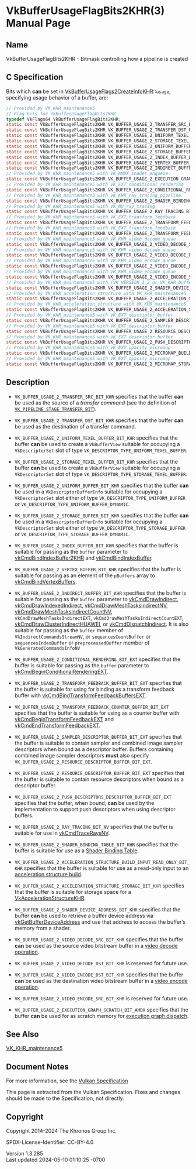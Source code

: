 # VkBufferUsageFlagBits2KHR(3) Manual Page

## Name

VkBufferUsageFlagBits2KHR - Bitmask controlling how a pipeline is
created



## <a href="#_c_specification" class="anchor"></a>C Specification

Bits which **can** be set in
[VkBufferUsageFlags2CreateInfoKHR](https://registry.khronos.org/vulkan/specs/1.3-extensions/man/html/VkBufferUsageFlags2CreateInfoKHR.html)::`usage`,
specifying usage behavior of a buffer, are:

``` c
// Provided by VK_KHR_maintenance5
// Flag bits for VkBufferUsageFlagBits2KHR
typedef VkFlags64 VkBufferUsageFlagBits2KHR;
static const VkBufferUsageFlagBits2KHR VK_BUFFER_USAGE_2_TRANSFER_SRC_BIT_KHR = 0x00000001ULL;
static const VkBufferUsageFlagBits2KHR VK_BUFFER_USAGE_2_TRANSFER_DST_BIT_KHR = 0x00000002ULL;
static const VkBufferUsageFlagBits2KHR VK_BUFFER_USAGE_2_UNIFORM_TEXEL_BUFFER_BIT_KHR = 0x00000004ULL;
static const VkBufferUsageFlagBits2KHR VK_BUFFER_USAGE_2_STORAGE_TEXEL_BUFFER_BIT_KHR = 0x00000008ULL;
static const VkBufferUsageFlagBits2KHR VK_BUFFER_USAGE_2_UNIFORM_BUFFER_BIT_KHR = 0x00000010ULL;
static const VkBufferUsageFlagBits2KHR VK_BUFFER_USAGE_2_STORAGE_BUFFER_BIT_KHR = 0x00000020ULL;
static const VkBufferUsageFlagBits2KHR VK_BUFFER_USAGE_2_INDEX_BUFFER_BIT_KHR = 0x00000040ULL;
static const VkBufferUsageFlagBits2KHR VK_BUFFER_USAGE_2_VERTEX_BUFFER_BIT_KHR = 0x00000080ULL;
static const VkBufferUsageFlagBits2KHR VK_BUFFER_USAGE_2_INDIRECT_BUFFER_BIT_KHR = 0x00000100ULL;
// Provided by VK_KHR_maintenance5 with VK_AMDX_shader_enqueue
static const VkBufferUsageFlagBits2KHR VK_BUFFER_USAGE_2_EXECUTION_GRAPH_SCRATCH_BIT_AMDX = 0x02000000ULL;
// Provided by VK_KHR_maintenance5 with VK_EXT_conditional_rendering
static const VkBufferUsageFlagBits2KHR VK_BUFFER_USAGE_2_CONDITIONAL_RENDERING_BIT_EXT = 0x00000200ULL;
// Provided by VK_KHR_maintenance5 with VK_KHR_ray_tracing_pipeline
static const VkBufferUsageFlagBits2KHR VK_BUFFER_USAGE_2_SHADER_BINDING_TABLE_BIT_KHR = 0x00000400ULL;
// Provided by VK_KHR_maintenance5 with VK_NV_ray_tracing
static const VkBufferUsageFlagBits2KHR VK_BUFFER_USAGE_2_RAY_TRACING_BIT_NV = 0x00000400ULL;
// Provided by VK_KHR_maintenance5 with VK_EXT_transform_feedback
static const VkBufferUsageFlagBits2KHR VK_BUFFER_USAGE_2_TRANSFORM_FEEDBACK_BUFFER_BIT_EXT = 0x00000800ULL;
// Provided by VK_KHR_maintenance5 with VK_EXT_transform_feedback
static const VkBufferUsageFlagBits2KHR VK_BUFFER_USAGE_2_TRANSFORM_FEEDBACK_COUNTER_BUFFER_BIT_EXT = 0x00001000ULL;
// Provided by VK_KHR_maintenance5 with VK_KHR_video_decode_queue
static const VkBufferUsageFlagBits2KHR VK_BUFFER_USAGE_2_VIDEO_DECODE_SRC_BIT_KHR = 0x00002000ULL;
// Provided by VK_KHR_maintenance5 with VK_KHR_video_decode_queue
static const VkBufferUsageFlagBits2KHR VK_BUFFER_USAGE_2_VIDEO_DECODE_DST_BIT_KHR = 0x00004000ULL;
// Provided by VK_KHR_maintenance5 with VK_KHR_video_encode_queue
static const VkBufferUsageFlagBits2KHR VK_BUFFER_USAGE_2_VIDEO_ENCODE_DST_BIT_KHR = 0x00008000ULL;
// Provided by VK_KHR_maintenance5 with VK_KHR_video_encode_queue
static const VkBufferUsageFlagBits2KHR VK_BUFFER_USAGE_2_VIDEO_ENCODE_SRC_BIT_KHR = 0x00010000ULL;
// Provided by VK_KHR_maintenance5 with (VK_VERSION_1_2 or VK_KHR_buffer_device_address) or VK_EXT_buffer_device_address
static const VkBufferUsageFlagBits2KHR VK_BUFFER_USAGE_2_SHADER_DEVICE_ADDRESS_BIT_KHR = 0x00020000ULL;
// Provided by VK_KHR_acceleration_structure with VK_KHR_maintenance5
static const VkBufferUsageFlagBits2KHR VK_BUFFER_USAGE_2_ACCELERATION_STRUCTURE_BUILD_INPUT_READ_ONLY_BIT_KHR = 0x00080000ULL;
// Provided by VK_KHR_acceleration_structure with VK_KHR_maintenance5
static const VkBufferUsageFlagBits2KHR VK_BUFFER_USAGE_2_ACCELERATION_STRUCTURE_STORAGE_BIT_KHR = 0x00100000ULL;
// Provided by VK_KHR_maintenance5 with VK_EXT_descriptor_buffer
static const VkBufferUsageFlagBits2KHR VK_BUFFER_USAGE_2_SAMPLER_DESCRIPTOR_BUFFER_BIT_EXT = 0x00200000ULL;
// Provided by VK_KHR_maintenance5 with VK_EXT_descriptor_buffer
static const VkBufferUsageFlagBits2KHR VK_BUFFER_USAGE_2_RESOURCE_DESCRIPTOR_BUFFER_BIT_EXT = 0x00400000ULL;
// Provided by VK_KHR_maintenance5 with VK_EXT_descriptor_buffer
static const VkBufferUsageFlagBits2KHR VK_BUFFER_USAGE_2_PUSH_DESCRIPTORS_DESCRIPTOR_BUFFER_BIT_EXT = 0x04000000ULL;
// Provided by VK_KHR_maintenance5 with VK_EXT_opacity_micromap
static const VkBufferUsageFlagBits2KHR VK_BUFFER_USAGE_2_MICROMAP_BUILD_INPUT_READ_ONLY_BIT_EXT = 0x00800000ULL;
// Provided by VK_KHR_maintenance5 with VK_EXT_opacity_micromap
static const VkBufferUsageFlagBits2KHR VK_BUFFER_USAGE_2_MICROMAP_STORAGE_BIT_EXT = 0x01000000ULL;
```

## <a href="#_description" class="anchor"></a>Description

- `VK_BUFFER_USAGE_2_TRANSFER_SRC_BIT_KHR` specifies that the buffer
  **can** be used as the source of a *transfer command* (see the
  definition of <a
  href="https://registry.khronos.org/vulkan/specs/1.3-extensions/html/vkspec.html#synchronization-pipeline-stages-transfer"
  target="_blank"
  rel="noopener"><code>VK_PIPELINE_STAGE_TRANSFER_BIT</code></a>).

- `VK_BUFFER_USAGE_2_TRANSFER_DST_BIT_KHR` specifies that the buffer
  **can** be used as the destination of a transfer command.

- `VK_BUFFER_USAGE_2_UNIFORM_TEXEL_BUFFER_BIT_KHR` specifies that the
  buffer **can** be used to create a `VkBufferView` suitable for
  occupying a `VkDescriptorSet` slot of type
  `VK_DESCRIPTOR_TYPE_UNIFORM_TEXEL_BUFFER`.

- `VK_BUFFER_USAGE_2_STORAGE_TEXEL_BUFFER_BIT_KHR` specifies that the
  buffer **can** be used to create a `VkBufferView` suitable for
  occupying a `VkDescriptorSet` slot of type
  `VK_DESCRIPTOR_TYPE_STORAGE_TEXEL_BUFFER`.

- `VK_BUFFER_USAGE_2_UNIFORM_BUFFER_BIT_KHR` specifies that the buffer
  **can** be used in a `VkDescriptorBufferInfo` suitable for occupying a
  `VkDescriptorSet` slot either of type
  `VK_DESCRIPTOR_TYPE_UNIFORM_BUFFER` or
  `VK_DESCRIPTOR_TYPE_UNIFORM_BUFFER_DYNAMIC`.

- `VK_BUFFER_USAGE_2_STORAGE_BUFFER_BIT_KHR` specifies that the buffer
  **can** be used in a `VkDescriptorBufferInfo` suitable for occupying a
  `VkDescriptorSet` slot either of type
  `VK_DESCRIPTOR_TYPE_STORAGE_BUFFER` or
  `VK_DESCRIPTOR_TYPE_STORAGE_BUFFER_DYNAMIC`.

- `VK_BUFFER_USAGE_2_INDEX_BUFFER_BIT_KHR` specifies that the buffer is
  suitable for passing as the `buffer` parameter to
  [vkCmdBindIndexBuffer2KHR](https://registry.khronos.org/vulkan/specs/1.3-extensions/man/html/vkCmdBindIndexBuffer2KHR.html) and
  [vkCmdBindIndexBuffer](https://registry.khronos.org/vulkan/specs/1.3-extensions/man/html/vkCmdBindIndexBuffer.html).

- `VK_BUFFER_USAGE_2_VERTEX_BUFFER_BIT_KHR` specifies that the buffer is
  suitable for passing as an element of the `pBuffers` array to
  [vkCmdBindVertexBuffers](https://registry.khronos.org/vulkan/specs/1.3-extensions/man/html/vkCmdBindVertexBuffers.html).

- `VK_BUFFER_USAGE_2_INDIRECT_BUFFER_BIT_KHR` specifies that the buffer
  is suitable for passing as the `buffer` parameter to
  [vkCmdDrawIndirect](https://registry.khronos.org/vulkan/specs/1.3-extensions/man/html/vkCmdDrawIndirect.html),
  [vkCmdDrawIndexedIndirect](https://registry.khronos.org/vulkan/specs/1.3-extensions/man/html/vkCmdDrawIndexedIndirect.html),
  [vkCmdDrawMeshTasksIndirectNV](https://registry.khronos.org/vulkan/specs/1.3-extensions/man/html/vkCmdDrawMeshTasksIndirectNV.html),
  [vkCmdDrawMeshTasksIndirectCountNV](https://registry.khronos.org/vulkan/specs/1.3-extensions/man/html/vkCmdDrawMeshTasksIndirectCountNV.html),
  `vkCmdDrawMeshTasksIndirectEXT`, `vkCmdDrawMeshTasksIndirectCountEXT`,
  [vkCmdDrawClusterIndirectHUAWEI](https://registry.khronos.org/vulkan/specs/1.3-extensions/man/html/vkCmdDrawClusterIndirectHUAWEI.html),
  or [vkCmdDispatchIndirect](https://registry.khronos.org/vulkan/specs/1.3-extensions/man/html/vkCmdDispatchIndirect.html). It is also
  suitable for passing as the `buffer` member of
  `VkIndirectCommandsStreamNV`, or `sequencesCountBuffer` or
  `sequencesIndexBuffer` or `preprocessedBuffer` member of
  `VkGeneratedCommandsInfoNV`

- `VK_BUFFER_USAGE_2_CONDITIONAL_RENDERING_BIT_EXT` specifies that the
  buffer is suitable for passing as the `buffer` parameter to
  [vkCmdBeginConditionalRenderingEXT](https://registry.khronos.org/vulkan/specs/1.3-extensions/man/html/vkCmdBeginConditionalRenderingEXT.html).

- `VK_BUFFER_USAGE_2_TRANSFORM_FEEDBACK_BUFFER_BIT_EXT` specifies that
  the buffer is suitable for using for binding as a transform feedback
  buffer with
  [vkCmdBindTransformFeedbackBuffersEXT](https://registry.khronos.org/vulkan/specs/1.3-extensions/man/html/vkCmdBindTransformFeedbackBuffersEXT.html).

- `VK_BUFFER_USAGE_2_TRANSFORM_FEEDBACK_COUNTER_BUFFER_BIT_EXT`
  specifies that the buffer is suitable for using as a counter buffer
  with
  [vkCmdBeginTransformFeedbackEXT](https://registry.khronos.org/vulkan/specs/1.3-extensions/man/html/vkCmdBeginTransformFeedbackEXT.html)
  and [vkCmdEndTransformFeedbackEXT](https://registry.khronos.org/vulkan/specs/1.3-extensions/man/html/vkCmdEndTransformFeedbackEXT.html).

- `VK_BUFFER_USAGE_2_SAMPLER_DESCRIPTOR_BUFFER_BIT_EXT` specifies that
  the buffer is suitable to contain sampler and combined image sampler
  descriptors when bound as a descriptor buffer. Buffers containing
  combined image sampler descriptors **must** also specify
  `VK_BUFFER_USAGE_2_RESOURCE_DESCRIPTOR_BUFFER_BIT_EXT`.

- `VK_BUFFER_USAGE_2_RESOURCE_DESCRIPTOR_BUFFER_BIT_EXT` specifies that
  the buffer is suitable to contain resource descriptors when bound as a
  descriptor buffer.

- `VK_BUFFER_USAGE_2_PUSH_DESCRIPTORS_DESCRIPTOR_BUFFER_BIT_EXT`
  specifies that the buffer, when bound, **can** be used by the
  implementation to support push descriptors when using descriptor
  buffers.

- `VK_BUFFER_USAGE_2_RAY_TRACING_BIT_NV` specifies that the buffer is
  suitable for use in [vkCmdTraceRaysNV](https://registry.khronos.org/vulkan/specs/1.3-extensions/man/html/vkCmdTraceRaysNV.html).

- `VK_BUFFER_USAGE_2_SHADER_BINDING_TABLE_BIT_KHR` specifies that the
  buffer is suitable for use as a <a
  href="https://registry.khronos.org/vulkan/specs/1.3-extensions/html/vkspec.html#shader-binding-table"
  target="_blank" rel="noopener">Shader Binding Table</a>.

- `VK_BUFFER_USAGE_2_ACCELERATION_STRUCTURE_BUILD_INPUT_READ_ONLY_BIT_KHR`
  specifies that the buffer is suitable for use as a read-only input to
  an <a
  href="https://registry.khronos.org/vulkan/specs/1.3-extensions/html/vkspec.html#acceleration-structure-building"
  target="_blank" rel="noopener">acceleration structure build</a>.

- `VK_BUFFER_USAGE_2_ACCELERATION_STRUCTURE_STORAGE_BIT_KHR` specifies
  that the buffer is suitable for storage space for a
  [VkAccelerationStructureKHR](https://registry.khronos.org/vulkan/specs/1.3-extensions/man/html/VkAccelerationStructureKHR.html).

- `VK_BUFFER_USAGE_2_SHADER_DEVICE_ADDRESS_BIT_KHR` specifies that the
  buffer **can** be used to retrieve a buffer device address via
  [vkGetBufferDeviceAddress](https://registry.khronos.org/vulkan/specs/1.3-extensions/man/html/vkGetBufferDeviceAddress.html) and use that
  address to access the buffer’s memory from a shader.

- `VK_BUFFER_USAGE_2_VIDEO_DECODE_SRC_BIT_KHR` specifies that the buffer
  **can** be used as the source video bitstream buffer in a <a
  href="https://registry.khronos.org/vulkan/specs/1.3-extensions/html/vkspec.html#video-decode-operations"
  target="_blank" rel="noopener">video decode operation</a>.

- `VK_BUFFER_USAGE_2_VIDEO_DECODE_DST_BIT_KHR` is reserved for future
  use.

- `VK_BUFFER_USAGE_2_VIDEO_ENCODE_DST_BIT_KHR` specifies that the buffer
  **can** be used as the destination video bitstream buffer in a <a
  href="https://registry.khronos.org/vulkan/specs/1.3-extensions/html/vkspec.html#video-encode-operations"
  target="_blank" rel="noopener">video encode operation</a>.

- `VK_BUFFER_USAGE_2_VIDEO_ENCODE_SRC_BIT_KHR` is reserved for future
  use.

- `VK_BUFFER_USAGE_2_EXECUTION_GRAPH_SCRATCH_BIT_AMDX` specifies that
  the buffer **can** be used for as scratch memory for <a
  href="https://registry.khronos.org/vulkan/specs/1.3-extensions/html/vkspec.html#executiongraphs"
  target="_blank" rel="noopener">execution graph dispatch</a>.

## <a href="#_see_also" class="anchor"></a>See Also

[VK_KHR_maintenance5](https://registry.khronos.org/vulkan/specs/1.3-extensions/man/html/VK_KHR_maintenance5.html)

## <a href="#_document_notes" class="anchor"></a>Document Notes

For more information, see the <a
href="https://registry.khronos.org/vulkan/specs/1.3-extensions/html/vkspec.html#VkBufferUsageFlagBits2KHR"
target="_blank" rel="noopener">Vulkan Specification</a>

This page is extracted from the Vulkan Specification. Fixes and changes
should be made to the Specification, not directly.

## <a href="#_copyright" class="anchor"></a>Copyright

Copyright 2014-2024 The Khronos Group Inc.

SPDX-License-Identifier: CC-BY-4.0

Version 1.3.285  
Last updated 2024-05-10 01:10:25 -0700
